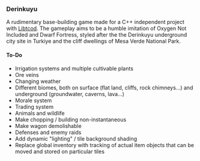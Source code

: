 ### Derinkuyu

A rudimentary base-building game made for a C++ independent project with [Libtcod](https://github.com/libtcod/libtcod). The gameplay aims to be a humble imitation of Oxygen Not Included and Dwarf Fortress, styled after the the Derinkuyu underground city site in Turkiye and the cliff dwellings of Mesa Verde National Park.

#### To-Do
- Irrigation systems and multiple cultivable plants
- Ore veins
- Changing weather
- Different biomes, both on surface (flat land, cliffs, rock chimneys...) and underground (groundwater, caverns, lava...)
- Morale system
- Trading system
- Animals and wildlife
- Make chopping / building non-instantaneous
- Make wagon demolishable
- Defenses and enemy raids
- Add dynamic "lighting" / tile background shading
- Replace global inventory with tracking of actual item objects that can be moved and stored on particular tiles
